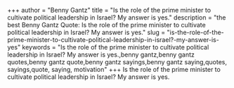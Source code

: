 +++
author = "Benny Gantz"
title = "Is the role of the prime minister to cultivate political leadership in Israel? My answer is yes."
description = "the best Benny Gantz Quote: Is the role of the prime minister to cultivate political leadership in Israel? My answer is yes."
slug = "is-the-role-of-the-prime-minister-to-cultivate-political-leadership-in-israel?-my-answer-is-yes"
keywords = "Is the role of the prime minister to cultivate political leadership in Israel? My answer is yes.,benny gantz,benny gantz quotes,benny gantz quote,benny gantz sayings,benny gantz saying,quotes, sayings,quote, saying, motivation"
+++
Is the role of the prime minister to cultivate political leadership in Israel? My answer is yes.
